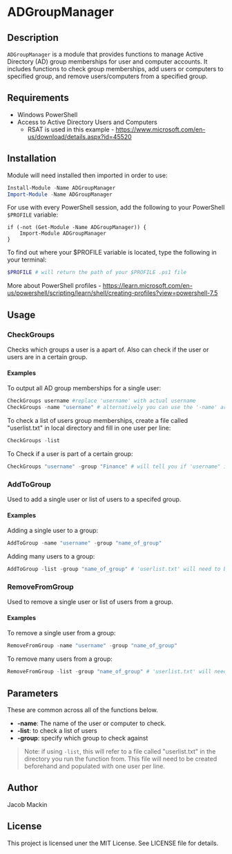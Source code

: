 # ADGroupManager

## Description
`ADGroupManager` is a module that provides functions to manage Active Directory (AD) group memberships for user and computer accounts. It includes functions to check group memberships, add users or computers to specified group, and remove users/computers from a specified group.

## Requirements

- Windows PowerShell
- Access to Active Directory Users and Computers
     - RSAT is used in this example - https://www.microsoft.com/en-us/download/details.aspx?id=45520

## Installation
Module will need installed then imported in order to use:
```powershell
Install-Module -Name ADGroupManager
Import-Module -Name ADGroupManager
```
For use with every PowerShell session, add the following to your PowerShell `$PROFILE` variable:
```shell
if (-not (Get-Module -Name ADGroupManager)) {
    Import-Module ADGroupManager
}
```
To find out where your $PROFILE variable is located, type the following in your terminal:
```powershell
$PROFILE # will return the path of your $PROFILE .ps1 file
```

More about PowerShell profiles - https://learn.microsoft.com/en-us/powershell/scripting/learn/shell/creating-profiles?view=powershell-7.5
## Usage

### CheckGroups
Checks which groups a user is a apart of. Also can check if the user or users are in a certain group.


#### Examples
To output all AD group memberships for a single user:
```powershell
CheckGroups username #replace 'username' with actual username
CheckGroups -name "username" # alternatively you can use the '-name' argument
```
To check a list of users group memberships, create a file called "userlist.txt" in local directory and fill in one user per line:
```powershell
CheckGroups -list
```
To Check if a user is part of a certain group:
```powershell
CheckGroups "username" -group "Finance" # will tell you if 'username" is in the 'Finance' group.
```

### AddToGroup
Used to add a single user or list of users to a specifed group.


#### Examples
Adding a single user to a group:
```powershell
AddToGroup -name "username" -group "name_of_group"
```
Adding many users to a group:
```powershell
AddToGroup -list -group "name_of_group" # 'userlist.txt' will need to be populated with one user per line
```

### RemoveFromGroup

Used to remove a single user or list of users from a group.

#### Examples
To remove a single user from a group:
```powershell
RemoveFromGroup -name "username" -group "name_of_group"
```
To remove many users from a group:
```powershell
RemoveFromGroup -list -group "name_of_group" # 'userlist.txt' will need to be populated
```

## Parameters
These are common across all of the functions below.
- **-name**: The name of the user or computer to check.
- **-list**: to check a list of users
- **-group**: specify which group to check against
> Note: if using `-list`, this will refer to a file called "userlist.txt" in the directory you run the function from.  This file will need to be created beforehand and populated with one user per line.

## Author

Jacob Mackin

## License

This project is licensed uner the MIT License. See LICENSE file for details.
